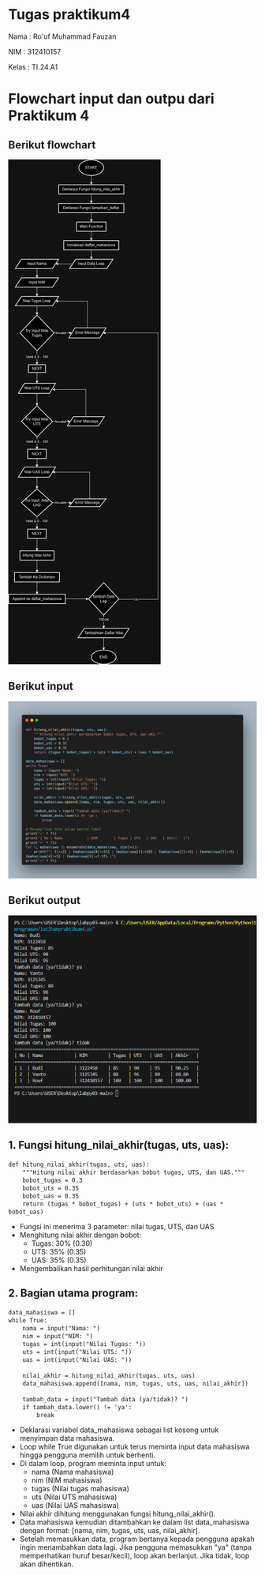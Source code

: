 # Tugas praktikum4
Nama : Ro'uf Muhammad Fauzan

NIM : 312410157

Kelas : TI.24.A1

# Flowchart input dan outpu dari Praktikum 4
## Berikut flowchart
![flowchart](Flowchart.png)
## Berikut input
![flowchart](input.png)
## Berikut output
![flowchart](output.png)

## 1. Fungsi hitung_nilai_akhir(tugas, uts, uas):
```
def hitung_nilai_akhir(tugas, uts, uas):
    """Hitung nilai akhir berdasarkan bobot tugas, UTS, dan UAS."""
    bobot_tugas = 0.3
    bobot_uts = 0.35
    bobot_uas = 0.35
    return (tugas * bobot_tugas) + (uts * bobot_uts) + (uas * bobot_uas)
```
- Fungsi ini menerima 3 parameter: nilai tugas, UTS, dan UAS
- Menghitung nilai akhir dengan bobot:
  - Tugas: 30% (0.30)
  - UTS: 35% (0.35)
  - UAS: 35% (0.35)
- Mengembalikan hasil perhitungan nilai akhir

## 2. Bagian utama program:
```
data_mahasiswa = []
while True:
    nama = input("Nama: ")
    nim = input("NIM: ")
    tugas = int(input("Nilai Tugas: "))
    uts = int(input("Nilai UTS: "))
    uas = int(input("Nilai UAS: "))

    nilai_akhir = hitung_nilai_akhir(tugas, uts, uas)
    data_mahasiswa.append([nama, nim, tugas, uts, uas, nilai_akhir])

    tambah_data = input("Tambah data (ya/tidak)? ")
    if tambah_data.lower() != 'ya':
        break
```
- Deklarasi variabel data_mahasiswa sebagai list kosong untuk menyimpan data mahasiswa.
- Loop while True digunakan untuk terus meminta input data mahasiswa hingga pengguna memilih untuk berhenti.
- Di dalam loop, program meminta input untuk:
  - nama (Nama mahasiswa)
  - nim (NIM mahasiswa)
  - tugas (Nilai tugas mahasiswa)
  - uts (Nilai UTS mahasiswa)
  - uas (Nilai UAS mahasiswa)
- Nilai akhir dihitung menggunakan fungsi hitung_nilai_akhir().
- Data mahasiswa kemudian ditambahkan ke dalam list data_mahasiswa dengan format: [nama, nim, tugas, uts, uas, nilai_akhir].
- Setelah memasukkan data, program bertanya kepada pengguna apakah ingin menambahkan data lagi. Jika pengguna memasukkan "ya" (tanpa memperhatikan huruf besar/kecil), loop akan berlanjut. Jika tidak, loop akan dihentikan.
